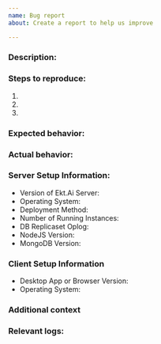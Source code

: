 ```yaml
---
name: Bug report
about: Create a report to help us improve

---
```


<!-- 

Please see our guide for opening issues: https://ekt.ai/docs/contributing/reporting-issues

If you have questions or are looking for help/support please see: https://ekt.ai/docs/getting-support

If you are experiencing a bug please search our issues to be sure it is not already present: https://github.com/ektai/ektcall/issues

-->

### Description:

<!-- A clear and concise description of what the bug is. -->

### Steps to reproduce:

1. <!-- Go to '...' -->
2. <!-- Click on '....' -->
3. <!-- and so on... -->

### Expected behavior:

<!-- What you expect to happen -->

### Actual behavior:

<!-- What actually happens with SCREENSHOT, if applicable -->

### Server Setup Information:

- Version of Ekt.Ai Server: 
- Operating System: 
- Deployment Method: <!-- snap/docker/tar/etc -->
- Number of Running Instances: 
- DB Replicaset Oplog: 
- NodeJS Version: 
- MongoDB Version:

### Client Setup Information

- Desktop App or Browser Version:
- Operating System:

### Additional context

<!-- Add any other context about the problem here. -->

### Relevant logs:

<!-- Logs from both SERVER and BROWSER -->
<!-- For more information about collecting logs please see: https://ekt.ai/docs/contributing/reporting-issues#gathering-logs -->
